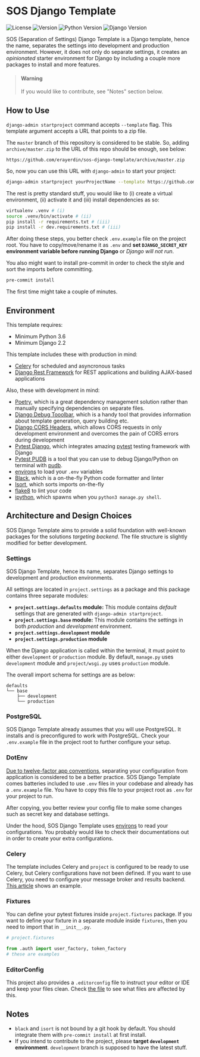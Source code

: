 # SOS Django Template

![License](https://img.shields.io/badge/license-WTFPL-black.svg)
![Version](https://img.shields.io/badge/version-0.5.2-green.svg)
![Python Version](https://img.shields.io/badge/-python%203.6%2B-blue.svg)
![Django Version](https://img.shields.io/badge/-django%202.2%2B-0C4B33.svg)

SOS (Separation of Settings) Django Template is a Django
template, hence the name, separates the settings into
development and production environment. However, it does
not only do separate settings, it creates an
_opinionated_ starter environment for Django by
including a couple more packages to install and more features.

 > #### Warning
 >
 > If you would like to contribute, see "Notes" section below.

## How to Use

`django-admin startproject` command accepts `--template`
flag. This template argument accepts a URL that points
to a zip file.

The `master` branch of this repository is considered to
be stable. So, adding `archive/master.zip` to the URL of
this repo should be enough, see below:

```
https://github.com/erayerdin/sos-django-template/archive/master.zip
```

So, now you can use this URL with `django-admin` to
start your project:

```bash
django-admin startproject yourProjectName --template https://github.com/erayerdin/sos-django-template/archive/master.zip
```

The rest is pretty standard stuff, you would like
to (i) create a virtual environment, (ii) activate it
and (iii) install dependencies as so:

```bash
virtualenv .venv # (i)
source .venv/bin/activate # (ii)
pip install -r requirements.txt # (iii)
pip install -r dev.requirements.txt # (iii)
```

After doing these steps, you better check `.env.example` file on the project
root. You have to copy/move/rename it as `.env` and **set `DJANGO_SECRET_KEY`
environment variable before running Django** or *Django will not run*.

You also might want to install pre-commit in order to
check the style and sort the imports before committing.

```bash
pre-commit install
```

The first time might take a couple of minutes.

## Environment

This template requires:

- Minimum Python 3.6
- Minimum Django 2.2

This template includes these with production in mind:

- [Celery](https://docs.celeryproject.org/en/latest/) for scheduled and asyncronous tasks
- [Django Rest Framework](http://django-rest-framework.org/) for REST applications and building AJAX-based applications

Also, these with development in mind:

- [Poetry](https://python-poetry.org/), which is a great dependency management solution rather than manually specifying dependencies on separate files.
- [Django Debug Tooolbar](https://django-debug-toolbar.readthedocs.io/en/latest/installation.html#getting-the-code), which is a handy tool that provides information about template generation, query building etc.
- [Django CORS Headers](https://github.com/ottoyiu/django-cors-headers), which allows CORS requests in only development environment and overcomes the pain of CORS errors during development
- [Pytest Django](https://pytest-django.readthedocs.io/en/latest/), which integrates amazing [pytest](https://docs.pytest.org/en/latest/) testing framework with Django
- [Pytest PUDB](https://github.com/wronglink/pytest-pudb) is a tool that you can
use to debug Django/Python on terminal with [pudb](https://github.com/inducer/pudb).
- [environs](https://github.com/sloria/environs) to load your `.env` variables
- [Black](https://black.readthedocs.io/en/stable/), which is a on-the-fly Python code formatter and linter
- [Isort](https://isort.readthedocs.io/en/latest/), which sorts imports on-the-fly
- [flake8](https://gitlab.com/pycqa/flake8) to lint your code
- [ipython](https://ipython.org/), which spawns when you `python3 manage.py shell`.

## Architecture and Design Choices

SOS Django Template aims to provide a solid foundation
with well-known packages for the solutions
_targeting backend_. The file structure is slightly
modified for better development.

### Settings

SOS Django Template, hence its name, separates Django
settings to development and production environments.

All settings are located in `project.settings` as
a package and this package contains three separate
modules:

- **`project.settings.defaults` module:** This module
  contains _default_ settings that are generated with
  `django-admin startproject`.
- **`project.settings.base` module:** This module
  contains the settings in both _production_ and
  _development_ environment.
- **`project.settings.development` module**
- **`project.settings.production` module**

When the Django application is called within the
terminal, it must point to either `development` or
`production` module. By default, `manage.py` uses
`development` module and `project/wsgi.py` uses
`production` module.

The overall import schema for settings are as below:

```
defaults
└── base
    ├── development
    └── production
```

### PostgreSQL
SOS Django Template already assumes that you will use PostgreSQL. It installs
and is preconfigured to work with PostgreSQL. Check your `.env.example` file
in the project root to further configure your setup.

### DotEnv

[Due to twelve-factor app conventions](https://12factor.net/config), separating
your configuration from application is considered to be a better practice.
SOS Django Template comes batteries included to use `.env` files in your
codebase and already has a `.env.example` file. You have to copy this file
to your project root as `.env` for your project to run.

After copying, you better review your config file to make some changes such as
secret key and database settings.

Under the hood, SOS Django Template uses [environs](https://github.com/sloria/environs#usage-with-django)
to read your configurations. You probably would like to check their documentations
out in order to create your extra configurations.

### Celery

The template includes Celery and `project` is configured
to be ready to use Celery, but Celery configurations
have not been defined. If you want to use Celery, you
need to configure your message broker and results
backend. [This article][django_celery_article] shows
an example.

[django_celery_article]: https://realpython.com/asynchronous-tasks-with-django-and-celery/

### Fixtures

You can define your pytest fixtures inside
`project.fixtures` package. If you want to define your
fixture in a separate module inside `fixtures`, then
you need to import that in `__init__.py`.

```python
# project.fixtures

from .auth import user_factory, token_factory
# these are examples
```

### EditorConfig

This project also provides a `.editorconfig` file to instruct your editor or IDE
and keep your files clean. Check [the file](.editorconfig) to see what files are
affected by this.

## Notes

- `black` and `isort` is not bound by a git hook by default. You should
  integrate them with `pre-commit install` at first install.
 - If you intend to contribute to the project, please **target
 `development` environment**. `development` branch is supposed
 to have the latest stuff.
